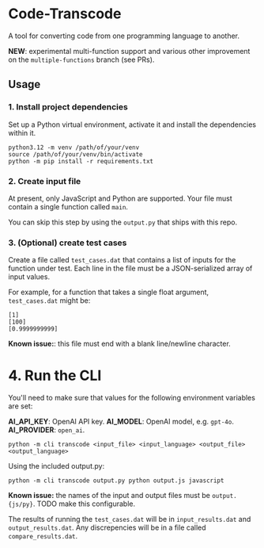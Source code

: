 # Code-Transcode

A tool for converting code from one programming language to another.

**NEW**: experimental multi-function support and various other improvement on the `multiple-functions` branch (see PRs).

## Usage

### 1. Install project dependencies

Set up a Python virtual environment, activate it and install the dependencies within it.

```
python3.12 -m venv /path/of/your/venv
source /path/of/your/venv/bin/activate
python -m pip install -r requirements.txt
```

### 2. Create input file

At present, only JavaScript and Python are supported. Your file must contain a single function called `main`.

You can skip this step by using the `output.py` that ships with this repo.

### 3. (Optional) create test cases

Create a file called `test_cases.dat` that contains a list of inputs for the function under test. Each line in the file must be a JSON-serialized array of input values.

For example, for a function that takes a single float argument, `test_cases.dat` might be:

```
[1]
[100]
[0.9999999999]
```

**Known issue:**: this file must end with a blank line/newline character.

# 4. Run the CLI

You'll need to make sure that values for the following environment variables are set:

**AI_API_KEY**: OpenAI API key.
**AI_MODEL**: OpenAI model, e.g. `gpt-4o`.
**AI_PROVIDER**: `open_ai`.

```
python -m cli transcode <input_file> <input_language> <output_file> <output_language>
```

Using the included output.py:

```
python -m cli transcode output.py python output.js javascript
```

**Known issue:** the names of the input and output files must be `output.{js/py}`. TODO make this configurable.

The results of running the `test_cases.dat` will be in `input_results.dat` and `output_results.dat`. Any discrepencies will be in a file called `compare_results.dat`.
